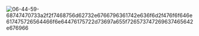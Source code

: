 ![06-44-59-68747470733a2f2f7468756d62732e6766796361742e636f6d2f476f6f646e617475726564466f6e64476175722d73697a655f726573747269637465642e676966](https://user-images.githubusercontent.com/102281729/162634409-1612fe58-03b7-419c-8752-119f889ec373.jpg)
